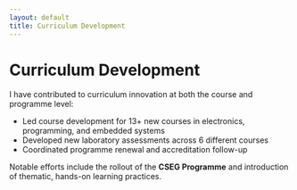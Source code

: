 ```yaml
---
layout: default
title: Curriculum Development
---
```


# Curriculum Development

I have contributed to curriculum innovation at both the course and programme level:

- Led course development for 13+ new courses in electronics, programming, and embedded systems
- Developed new laboratory assessments across 6 different courses
- Coordinated programme renewal and accreditation follow-up

Notable efforts include the rollout of the **CSEG Programme** and introduction of thematic, hands-on learning practices.
